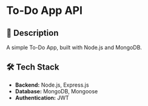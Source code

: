 # To-Do App API

## 📌 Description
A simple To-Do App, built with Node.js and MongoDB.

## 🛠️ Tech Stack
- **Backend:** Node.js, Express.js
- **Database:** MongoDB, Mongoose
- **Authentication:** JWT
